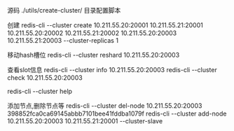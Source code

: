
源码 ./utils/create-cluster/ 目录配置脚本

创建
redis-cli --cluster create 10.211.55.20:20001 
10.211.55.21:20001 10.211.55.20:20002 
10.211.55.21:20002 10.211.55.20:20003 
10.211.55.21:20003 --cluster-replicas 1

移动hash槽位
redis-cli --cluster reshard 10.211.55.20:20003

查看slot信息
redis-cli --cluster info 10.211.55.20:20003
redis-cli --cluster check 10.211.55.20:20003


redis-cli --cluster help


添加节点,删除节点等 
redis-cli --cluster del-node 10.211.55.20:20003 398852fca0ca69145abbb7101bee41fddba1079f
redis-cli --cluster add-node 10.211.55.20:20003 10.211.55.21:20001 --cluster-slave





